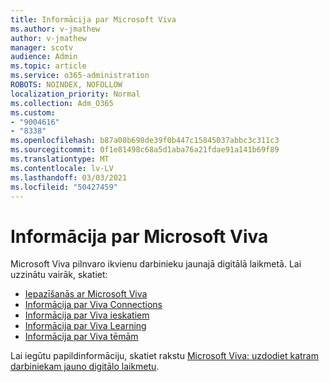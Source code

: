 ```yaml
---
title: Informācija par Microsoft Viva
ms.author: v-jmathew
author: v-jmathew
manager: scotv
audience: Admin
ms.topic: article
ms.service: o365-administration
ROBOTS: NOINDEX, NOFOLLOW
localization_priority: Normal
ms.collection: Adm_O365
ms.custom:
- "9004616"
- "8338"
ms.openlocfilehash: b87a08b698de39f0b447c15845037abbc3c311c3
ms.sourcegitcommit: 0f1e81498c68a5d1aba76a21fdae91a141b69f89
ms.translationtype: MT
ms.contentlocale: lv-LV
ms.lasthandoff: 03/03/2021
ms.locfileid: "50427459"
---
```

# <a name="learn-about-microsoft-viva"></a>Informācija par Microsoft Viva

Microsoft Viva pilnvaro ikvienu darbinieku jaunajā digitālā laikmetā. Lai uzzinātu vairāk, skatiet:

- [Iepazīšanās ar Microsoft Viva](https://www.microsoft.com/microsoft-viva/overview)
- [Informācija par Viva Connections](https://aka.ms/VivaConnectionsBlog/)
- [Informācija par Viva ieskatiem](https://aka.ms/VivaInsightsBlog)
- [Informācija par Viva Learning](https://aka.ms/VivaLearningBlog)
- [Informācija par Viva tēmām](https://aka.ms/viva/topics/blog)

Lai iegūtu papildinformāciju, skatiet rakstu [Microsoft Viva: uzdodiet katram darbiniekam jauno digitālo laikmetu](https://www.microsoft.com/microsoft-365/blog/2021/02/04/microsoft-viva-empowering-every-employee-for-the-new-digital-age/).
